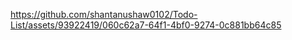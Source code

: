 

https://github.com/shantanushaw0102/Todo-List/assets/93922419/060c62a7-64f1-4bf0-9274-0c881bb64c85


